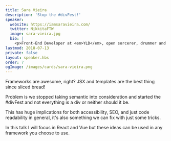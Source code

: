 ```yaml
---
title: Sara Vieira
description: 'Stop the #divFest!'
speaker:
  website: https://iamsaravieira.com/
  twitter: NikkitaFTW
  image: sara-vieira.jpg
  bio: |
    <p>Front-End Developer at <em>YLD</em>, open sorcerer, drummer and horror movie fangirl. The internet is Amazing.</p>
lastmod: 2018-07-13
private: false
layout: speaker.hbs
order: 7
ogImage: /images/cards/sara-vieira.png
---
```


Frameworks are awesome, right? JSX and templates are the best thing since sliced bread!

Problem is we stopped taking semantic into consideration and started the #divFest and not everything is a div or neither should it be.

This has huge implications for both accessibility, SEO, and just code readability in general, it's also something we can fix with just some tricks.

In this talk I will focus in React and Vue but these ideas can be used in any framework you choose to use.
